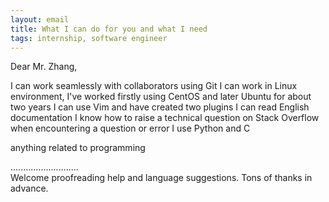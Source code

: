 ```yaml
---
layout: email
title: What I can do for you and what I need
tags: internship, software engineer
---
```


Dear Mr. Zhang,

I can work seamlessly with collaborators using Git 
I can work in Linux environment, I've worked firstly using CentOS and later Ubuntu for about two years
I can use Vim and have created two plugins
I can read English documentation 
I know how to raise a technical question on Stack Overflow when encountering a question or error
I use Python and C


anything related to programming

...........................     
Welcome proofreading help and language suggestions. Tons of thanks in advance.

